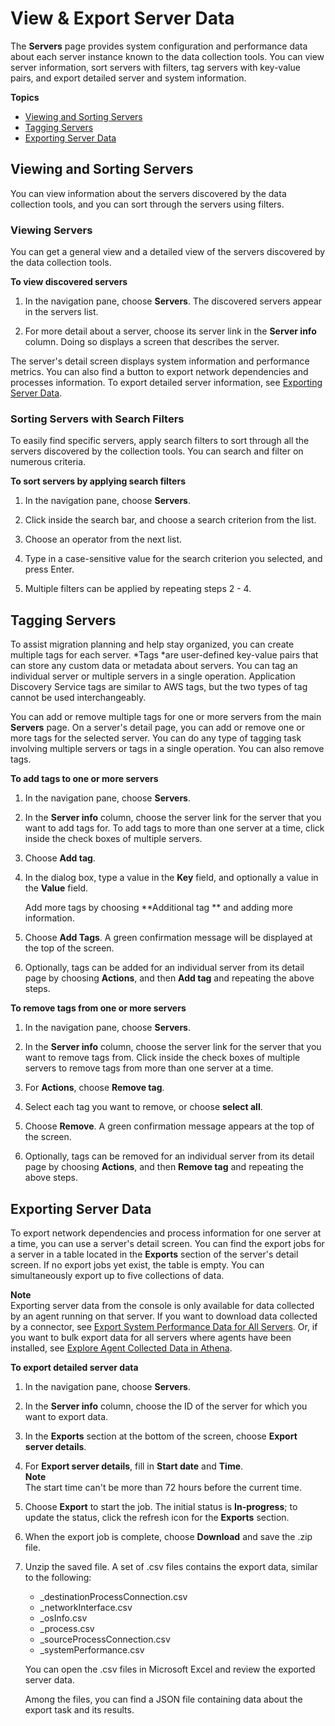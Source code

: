 # View & Export Server Data<a name="discovered_servers"></a>

The **Servers** page provides system configuration and performance data about each server instance known to the data collection tools\. You can view server information, sort servers with filters, tag servers with key\-value pairs, and export detailed server and system information\. 

**Topics**
+ [Viewing and Sorting Servers](#sort-view-servers)
+ [Tagging Servers](#tag-servers)
+ [Exporting Server Data](#export-server-data)

## Viewing and Sorting Servers<a name="sort-view-servers"></a>

You can view information about the servers discovered by the data collection tools, and you can sort through the servers using filters\.

### Viewing Servers<a name="view-servers"></a>

You can get a general view and a detailed view of the servers discovered by the data collection tools\.  

**To view discovered servers**

1. In the navigation pane, choose **Servers**\. The discovered servers appear in the servers list\. 

1. For more detail about a server, choose its server link in the **Server info** column\. Doing so displays a screen that describes the server\.

The server's detail screen displays system information and performance metrics\. You can also find a button to export network dependencies and processes information\. To export detailed server information, see [Exporting Server Data](#export-server-data)\.

### Sorting Servers with Search Filters<a name="sort-servers"></a>

To easily find specific servers, apply search filters to sort through all the servers discovered by the collection tools\. You can search and filter on numerous criteria\.

**To sort servers by applying search filters**

1. In the navigation pane, choose **Servers**\.

1. Click inside the search bar, and choose a search criterion from the list\.

1. Choose an operator from the next list\.

1. Type in a case\-sensitive value for the search criterion you selected, and press Enter\.

1. Multiple filters can be applied by repeating steps 2 \- 4\.

## Tagging Servers<a name="tag-servers"></a>

To assist migration planning and help stay organized, you can create multiple tags for each server\. *Tags *are user\-defined key\-value pairs that can store any custom data or metadata about servers\. You can tag an individual server or multiple servers in a single operation\. Application Discovery Service tags are similar to AWS tags, but the two types of tag cannot be used interchangeably\. 

You can add or remove multiple tags for one or more servers from the main **Servers** page\. On a server's detail page, you can add or remove one or more tags for the selected server\. You can do any type of tagging task involving multiple servers or tags in a single operation\.  You can also remove tags\.<a name="add-tags"></a>

**To add tags to one or more servers**

1. In the navigation pane, choose **Servers**\.

1. In the **Server info** column, choose the server link for the server that you want to add tags for\. To add tags to more than one server at a time, click inside the check boxes of multiple servers\.

1. Choose **Add tag**\.

1. In the dialog box, type a value in the **Key** field, and optionally a value in the **Value** field\.

   Add more tags by choosing **Additional tag ** and adding more information\.

1. Choose **Add Tags**\. A green confirmation message will be displayed at the top of the screen\.

1. Optionally, tags can be added for an individual server from its detail page by choosing **Actions**, and then **Add tag** and repeating the above steps\.<a name="remove-tags"></a>

**To remove tags from one or more servers**

1. In the navigation pane, choose **Servers**\.

1. In the **Server info** column, choose the server link for the server that you want to remove tags from\. Click inside the check boxes of multiple servers to remove tags from more than one server at a time\.

1. For **Actions**, choose **Remove tag**\.

1. Select each tag you want to remove, or choose **select all**\.

1. Choose **Remove**\. A green confirmation message appears at the top of the screen\.

1. Optionally, tags can be removed for an individual server from its detail page by choosing **Actions**, and then **Remove tag** and repeating the above steps\.

## Exporting Server Data<a name="export-server-data"></a>

To export network dependencies and process information for one server at a time, you can use a server's detail screen\. You can find the export jobs for a server in a table located in the **Exports** section of the server's detail screen\. If no export jobs yet exist, the table is empty\. You can simultaneously export up to five collections of data\.

**Note**  
Exporting server data from the console is only available for data collected by an agent running on that server\. If you want to download data collected by a connector, see [Export System Performance Data for All Servers](view-and-export.md#export-data-api)\. Or, if you want to bulk export data for all servers where agents have been installed, see [Explore Agent Collected Data in Athena](view-and-export.md#explore-data)\.<a name="export"></a>

**To export detailed server data**

1. In the navigation pane, choose **Servers**\.

1. In the **Server info** column, choose the ID of the server for which you want to export data\. 

1. In the **Exports** section at the bottom of the screen, choose **Export server details**\.

1. For **Export server details**, fill in **Start date** and **Time**\.   
**Note**  
The start time can't be more than 72 hours before the current time\.

1. Choose **Export** to start the job\. The initial status is **In\-progress**; to update the status, click the refresh icon for the **Exports** section\.

1. When the export job is complete, choose **Download** and save the \.zip file\.

1. Unzip the saved file\. A set of \.csv files contains the export data, similar to the following:
   + *<AWS account ID>*\_destinationProcessConnection\.csv
   + *<AWS account ID>*\_networkInterface\.csv
   + *<AWS account ID>*\_osInfo\.csv
   + *<AWS account ID>*\_process\.csv
   + *<AWS account ID>*\_sourceProcessConnection\.csv
   + *<AWS account ID>*\_systemPerformance\.csv

   You can open the \.csv files in Microsoft Excel and review the exported server data\. 

   Among the files, you can find a JSON file containing data about the export task and its results\. 